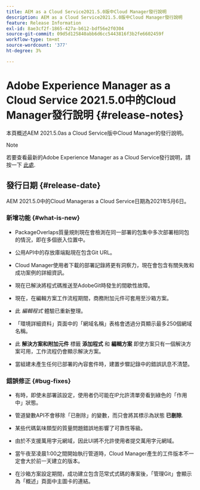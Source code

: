```yaml
---
title: AEM as a Cloud Service2021.5.0版中Cloud Manager發行說明
description: AEM as a Cloud Service2021.5.0版中Cloud Manager發行說明
feature: Release Information
exl-id: 8ae3cf2f-1865-427a-b612-bdf56e2f0304
source-git-commit: 09d5d125840abb6d6cc5443816f3b2fe6602459f
workflow-type: tm+mt
source-wordcount: '377'
ht-degree: 3%

---
```


# Adobe Experience Manager as a Cloud Service 2021.5.0中的Cloud Manager發行說明 {#release-notes}

本頁概述AEM 2021.5.0as a Cloud Service版中Cloud Manager的發行說明。

>[!NOTE]
>若要查看最新的Adobe Experience Manager as a Cloud Service發行說明，請按一下 [此處](https://experienceleague.adobe.com/docs/experience-manager-cloud-service/release-notes/release-notes/release-notes-current.html).

## 發行日期 {#release-date}

AEM 2021.5.0中的Cloud Manageras a Cloud Service日期為2021年5月6日。

### 新增功能 {#what-is-new}

* PackageOverlaps質量規則現在會檢測在同一部署的包集中多次部署相同包的情況，即在多個嵌入位置中。

* 公用API中的存放庫端點現在包含Git URL。

* Cloud Manager使用者下載的部署記錄將更有洞察力，現在會包含有關失敗和成功案例的詳細資訊。

* 現在已解決將程式碼推送至AdobeGit時發生的間歇性故障。

* 現在，在編輯方案工作流程期間，商務附加元件可套用至沙箱方案。

* 此 *編輯程式* 體驗已重新整理。

* 「環境詳細資料」頁面中的「網域名稱」表格會透過分頁顯示最多250個網域名稱。

* 此 **解決方案和附加元件** 標籤 **添加程式** 和 **編輯方案** 即使方案只有一個解決方案可用，工作流程仍會顯示解決方案。

* 當組建未產生任何已部署的內容套件時，建置步驟記錄中的錯誤訊息不清楚。

### 錯誤修正 {#bug-fixes}

* 有時，即使未部署該設定，使用者仍可能在IP允許清單旁看到綠色的「作用中」狀態。

* 管道變數API不會移除「已刪除」的變數，而只會將其標示為狀態 **已刪除**.

* 某些代碼氣味類型的質量問題錯誤地影響了可靠性等級。

* 由於不支援萬用字元網域，因此UI將不允許使用者提交萬用字元網域。

* 當午夜至凌晨1:00之間開始執行管道時，Cloud Manager產生的工件版本不一定會大於前一天建立的版本。

* 在沙箱方案設定期間，成功建立包含范常式式碼的專案後，「管理Git」會顯示為「概述」頁面中主圖卡的連結。
